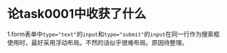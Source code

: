 # 论task0001中收获了什么
1.form表单中`type="text"`的`input`和`type="submit"`的`input`在同一行作为搜索框使用时，最好采用浮动布局。不然的话似乎很难布局。原因待整理。